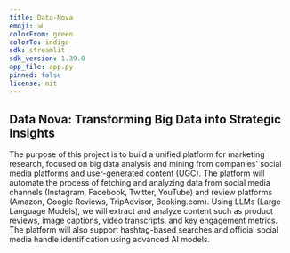 ```yaml
---
title: Data-Nova
emoji: 📊
colorFrom: green
colorTo: indigo
sdk: streamlit
sdk_version: 1.39.0
app_file: app.py
pinned: false
license: mit
---
```


## Data Nova: Transforming Big Data into Strategic Insights

The purpose of this project is to build a unified platform for marketing research, focused on big data analysis and mining from companies' social media platforms and user-generated content (UGC). The platform will automate the process of fetching and analyzing data from social media channels (Instagram, Facebook, Twitter, YouTube) and review platforms (Amazon, Google Reviews, TripAdvisor, Booking.com). Using LLMs (Large Language Models), we will extract and analyze content such as product reviews, image captions, video transcripts, and key engagement metrics. The platform will also support hashtag-based searches and official social media handle identification using advanced AI models.